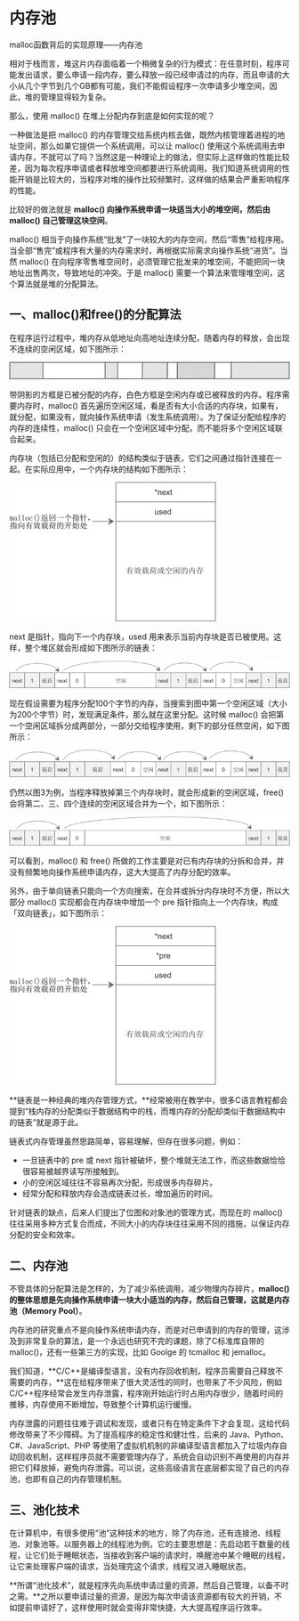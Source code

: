 # 内存池

malloc函数背后的实现原理——内存池

相对于栈而言，堆这片内存面临着一个稍微复杂的行为模式：在任意时刻，程序可能发出请求，要么申请一段内存，要么释放一段已经申请过的内存，而且申请的大小从几个字节到几个GB都有可能，我们不能假设程序一次申请多少堆空间，因此，堆的管理显得较为复杂。

那么，使用 malloc() 在堆上分配内存到底是如何实现的呢？

一种做法是把 malloc() 的内存管理交给系统内核去做，既然内核管理着进程的地址空间，那么如果它提供一个系统调用，可以让 malloc() 使用这个系统调用去申请内存，不就可以了吗？当然这是一种理论上的做法，但实际上这样做的性能比较差，因为每次程序申请或者释放堆空间都要进行系统调用。我们知道系统调用的性能开销是比较大的，当程序对堆的操作比较频繁时，这样做的结果会严重影响程序的性能。

比较好的做法就是 **malloc() 向操作系统申请一块适当大小的堆空间，然后由 malloc() 自己管理这块空间**。

malloc() 相当于向操作系统“批发”了一块较大的内存空间，然后“零售”给程序用。当全部“售完”或程序有大量的内存需求时，再根据实际需求向操作系统“进货”。当然 malloc() 在向程序零售堆空间时，必须管理它批发来的堆空间，不能把同一块地址出售两次，导致地址的冲突。于是 malloc() 需要一个算法来管理堆空间，这个算法就是堆的分配算法。

## 一、malloc()和free()的分配算法

在程序运行过程中，堆内存从低地址向高地址连续分配，随着内存的释放，会出现不连续的空闲区域，如下图所示：

![已分配内存和空闲内存](../doc/已分配内存和空闲内存.jpg)

带阴影的方框是已被分配的内存，白色方框是空闲内存或已被释放的内存。程序需要内存时，malloc() 首先遍历空闲区域，看是否有大小合适的内存块，如果有，就分配，如果没有，就向操作系统申请（发生系统调用）。为了保证分配给程序的内存的连续性，malloc() 只会在一个空闲区域中分配，而不能将多个空闲区域联合起来。

内存块（包括已分配和空闲的）的结构类似于链表，它们之间通过指针连接在一起。在实际应用中，一个内存块的结构如下图所示：

![内存块的结构](../doc/内存块的结构.jpg)

next 是指针，指向下一个内存块，used 用来表示当前内存块是否已被使用。这样，整个堆区就会形成如下图所示的链表：

![类似链表的内存管理方式](../doc/类似链表的内存管理方式.jpg)


现在假设需要为程序分配100个字节的内存，当搜索到图中第一个空闲区域（大小为200个字节）时，发现满足条件，那么就在这里分配。这时候 malloc() 会把第一个空闲区域拆分成两部分，一部分交给程序使用，剩下的部分任然空闲，如下图所示：

![为程序分配100个字节的内存](../doc/为程序分配100个字节的内存.jpg)


仍然以图3为例，当程序释放掉第三个内存块时，就会形成新的空闲区域，free() 会将第二、三、四个连续的空闲区域合并为一个，如下图所示：

![释放第三个内存块](../doc/释放第三个内存块.jpg)


可以看到，malloc() 和 free() 所做的工作主要是对已有内存块的分拆和合并，并没有频繁地向操作系统申请内存，这大大提高了内存分配的效率。

另外，由于单向链表只能向一个方向搜索，在合并或拆分内存块时不方便，所以大部分 malloc() 实现都会在内存块中增加一个 pre 指针指向上一个内存块，构成「双向链表」，如下图所示：

![构成双向链表](../doc/构成双向链表.jpg)


**链表是一种经典的堆内存管理方式，**经常被用在教学中，很多C语言教程都会提到“栈内存的分配类似于数据结构中的栈，而堆内存的分配却类似于数据结构中的链表”就是源于此。

链表式内存管理虽然思路简单，容易理解，但存在很多问题，例如：

- 一旦链表中的 pre 或 next 指针被破坏，整个堆就无法工作，而这些数据恰恰很容易被越界读写所接触到。
- 小的空闲区域往往不容易再次分配，形成很多内存碎片。
- 经常分配和释放内存会造成链表过长，增加遍历的时间。


针对链表的缺点，后来人们提出了位图和对象池的管理方式，而现在的 malloc() 往往采用多种方式复合而成，不同大小的内存块往往采用不同的措施，以保证内存分配的安全和效率。

## 二、内存池

不管具体的分配算法是怎样的，为了减少系统调用，减少物理内存碎片，**malloc() 的整体思想是先向操作系统申请一块大小适当的内存，然后自己管理，这就是内存池（Memory Pool）**。

内存池的研究重点不是向操作系统申请内存，而是对已申请到的内存的管理，这涉及到非常复杂的算法，是一个永远也研究不完的课题，除了C标准库自带的 malloc()，还有一些第三方的实现，比如 Goolge 的 tcmalloc 和 jemalloc。

我们知道，**C/C++是编译型语言，没有内存回收机制，程序员需要自己释放不需要的内存，**这在给程序带来了很大灵活性的同时，也带来了不少风险，例如C/C++程序经常会发生内存泄露，程序刚开始运行时占用内存很少，随着时间的推移，内存使用不断增加，导致整个计算机运行缓慢。

内存泄露的问题往往难于调试和发现，或者只有在特定条件下才会复现，这给代码修改带来了不少障碍。为了提高程序的稳定性和健壮性，后来的 Java、Python、C#、JavaScript、PHP 等使用了虚拟机机制的非编译型语言都加入了垃圾内存自动回收机制，这样程序员就不需要管理内存了，系统会自动识别不再使用的内存并把它们释放掉，避免内存泄露。可以说，这些高级语言在底层都实现了自己的内存池，也即有自己的内存管理机制。

## 三、池化技术

在计算机中，有很多使用“池”这种技术的地方，除了内存池，还有连接池、线程池、对象池等。以服务器上的线程池为例，它的主要思想是：先启动若干数量的线程，让它们处于睡眠状态，当接收到客户端的请求时，唤醒池中某个睡眠的线程，让它来处理客户端的请求，当处理完这个请求，线程又进入睡眠状态。

**所谓“池化技术”，就是程序先向系统申请过量的资源，然后自己管理，以备不时之需。**之所以要申请过量的资源，是因为每次申请该资源都有较大的开销，不如提前申请好了，这样使用时就会变得非常快捷，大大提高程序运行效率。
